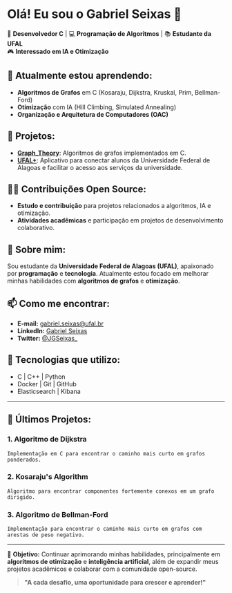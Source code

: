 # Olá! Eu sou o Gabriel Seixas 👋

🚀 **Desenvolvedor C** | 💻 **Programação de Algoritmos** | 📚 **Estudante da UFAL**  
🎮 **Interessado em IA e Otimização**

## 🌱 Atualmente estou aprendendo:
- **Algoritmos de Grafos** em C (Kosaraju, Dijkstra, Kruskal, Prim, Bellman-Ford)
- **Otimização** com IA (Hill Climbing, Simulated Annealing)
- **Organização e Arquitetura de Computadores (OAC)**

## 🚀 Projetos:
- [**Graph_Theory**](https://github.com/JGSEIXAS/Graph_Theory): Algoritmos de grafos implementados em C.
- [**UFAL+**](https://github.com/JGSEIXAS/UFAL+): Aplicativo para conectar alunos da Universidade Federal de Alagoas e facilitar o acesso aos serviços da universidade.

## 🧑‍💻 Contribuições Open Source:
- **Estudo e contribuição** para projetos relacionados a algoritmos, IA e otimização.
- **Atividades acadêmicas** e participação em projetos de desenvolvimento colaborativo.

## 💼 Sobre mim:
Sou estudante da **Universidade Federal de Alagoas (UFAL)**, apaixonado por **programação** e **tecnologia**. Atualmente estou focado em melhorar minhas habilidades com **algoritmos de grafos** e **otimização**.

## 📫 Como me encontrar:
- **E-mail:** gabriel.seixas@ufal.br
- **LinkedIn:** [Gabriel Seixas](https://www.linkedin.com/in/gabriel-seixas/)
- **Twitter:** [@JGSeixas_](https://twitter.com/JGSeixas_)

## 🔧 Tecnologias que utilizo:
- C | C++ | Python
- Docker | Git | GitHub
- Elasticsearch | Kibana

---

## 📝 Últimos Projetos:
### 1. **Algoritmo de Dijkstra**
    Implementação em C para encontrar o caminho mais curto em grafos ponderados.

### 2. **Kosaraju's Algorithm**
    Algoritmo para encontrar componentes fortemente conexos em um grafo dirigido.

### 3. **Algoritmo de Bellman-Ford**
    Implementação para encontrar o caminho mais curto em grafos com arestas de peso negativo.

---

🎯 **Objetivo:** Continuar aprimorando minhas habilidades, principalmente em **algoritmos de otimização** e **inteligência artificial**, além de expandir meus projetos acadêmicos e colaborar com a comunidade open-source.

> **"A cada desafio, uma oportunidade para crescer e aprender!"**
